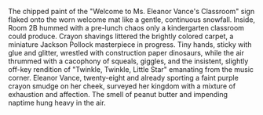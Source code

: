 The chipped paint of the "Welcome to Ms. Eleanor Vance's Classroom" sign flaked onto the worn welcome mat like a gentle, continuous snowfall.  Inside, Room 2B hummed with a pre-lunch chaos only a kindergarten classroom could produce.  Crayon shavings littered the brightly colored carpet, a miniature Jackson Pollock masterpiece in progress.  Tiny hands, sticky with glue and glitter, wrestled with construction paper dinosaurs, while the air thrummed with a cacophony of squeals, giggles, and the insistent, slightly off-key rendition of "Twinkle, Twinkle, Little Star" emanating from the music corner.  Eleanor Vance, twenty-eight and already sporting a faint purple crayon smudge on her cheek, surveyed her kingdom with a mixture of exhaustion and affection.  The smell of peanut butter and impending naptime hung heavy in the air.
